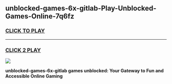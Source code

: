 
## unblocked-games-6x-gitlab-Play-Unblocked-Games-Online-7q6fz
<h3>
<a href="https://premium76.site?title=unblocked-games-6x-gitlab&ref=25A">CLICK TO PLAY</a></h3>
<hr>

<h3>
<a href="https://premium76.site?title=unblocked-games-6x-gitlab&ref=25A">CLICK 2 PLAY</a>
  
</h3>

<a href="https://premium76.site?title=unblocked-games-6x-gitlab&ref=25A"><img src="https://clearcache.store/games.png"></a>


**unblocked-games-6x-gitlab games unblocked: Your Gateway to Fun and Accessible Online Gaming**
